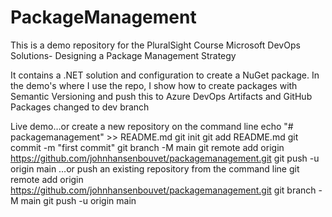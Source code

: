 # PackageManagement
This is a demo repository for the PluralSight Course Microsoft DevOps Solutions- Designing a Package Management Strategy

It contains a .NET solution and configuration to create a NuGet package.
In the demo's where I use the repo, I show how to create packages with Semantic Versioning and push this to Azure DevOps Artifacts and GitHub Packages
changed to dev branch

Live demo…or create a new repository on the command line
echo "# packagemanagement" >> README.md
git init
git add README.md
git commit -m "first commit"
git branch -M main
git remote add origin https://github.com/johnhansenbouvet/packagemanagement.git
git push -u origin main
…or push an existing repository from the command line
git remote add origin https://github.com/johnhansenbouvet/packagemanagement.git
git branch -M main
git push -u origin main

